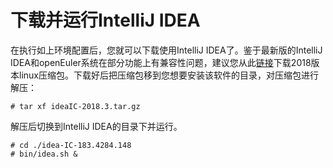 # 下载并运行IntelliJ IDEA<a name="ZH-CN_TOPIC_0229243682"></a>

在执行如上环境配置后，您就可以下载使用IntelliJ IDEA了。鉴于最新版的IntelliJ IDEA和openEuler系统在部分功能上有兼容性问题，建议您从此[链接](https://www.jetbrains.com/idea/download/other.html)下载2018版本linux压缩包。下载好后把压缩包移到您想要安装该软件的目录，对压缩包进行解压：

```
# tar xf ideaIC-2018.3.tar.gz
```

解压后切换到IntelliJ IDEA的目录下并运行。

```
# cd ./idea-IC-183.4284.148
# bin/idea.sh &
```

